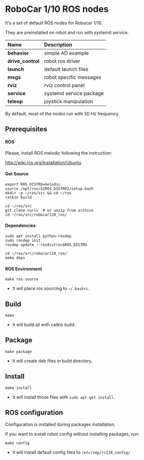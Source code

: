# RoboCar 1/10 ROS nodes

It's a set of default ROS nodes for Robocar 1/10.

They are preinstalled on robot and run with systemd service.

| Name              | Description             |
|:------------------|:------------------------|
| **behavior**      | simple AD example       |
| **drive_control** | robot ros driver        |
| **launch**        | default launch files    |
| **msgs**          | robot specific messages |
| **rviz**          | rviz control panel      |
| **service**       | systemd service package |
| **teleop**        | joystick manipulation   |

By default, most of the nodes run with 30 Hz frequency.

## Prerequisites
#### ROS

Please, install ROS melodic following the instruction:

http://wiki.ros.org/Installation/Ubuntu

#### Get Source

```
export ROS_DISTRO=melodic
source /opt/ros/${ROS_DISTRO}/setup.bash
mkdir -p ~/ros/src && cd ~/ros
catkin build

cd ~/ros/src
git clone <url>  # or unzip from archive
cd ~/ros/src/robocar110_ros/
```

#### Dependencies

```
sudo apt install python-rosdep
sudo rosdep init
rosdep update --rosdistro=$ROS_DISTRO

cd ~/ros/src/robocar110_ros/
make deps
```

#### ROS Environment

```
make ros-source
```
* It will place ros sourcing to `~/.bashrc`. 

## Build

```
make
```
* It will build all with catkin build.

## Package

```
make package
```
* It will create deb files in build directory.

## Install

```
make install
```
* It will install those files with `sudo apt-get install`.

## ROS configuration

Configuration is installed during packages installation.

If you want to install robot config without installing packages, run:
```
make config
```
* It will install default config files to `/etc/zmp/rc110_config/`

